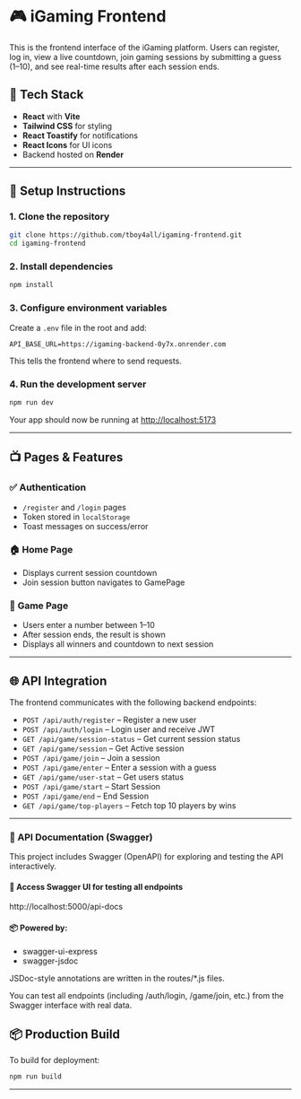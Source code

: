 # 🎮 iGaming Frontend

This is the frontend interface of the iGaming platform. Users can register, log in, view a live countdown, join gaming sessions by submitting a guess (1–10), and see real-time results after each session ends.

## 🚀 Tech Stack

- **React** with **Vite**
- **Tailwind CSS** for styling
- **React Toastify** for notifications
- **React Icons** for UI icons
- Backend hosted on **Render**

---

## 🔧 Setup Instructions

### 1. Clone the repository

```bash
git clone https://github.com/tboy4all/igaming-frontend.git
cd igaming-frontend
```

### 2. Install dependencies

```bash
npm install
```

### 3. Configure environment variables

Create a `.env` file in the root and add:

```
API_BASE_URL=https://igaming-backend-0y7x.onrender.com
```

This tells the frontend where to send requests.

### 4. Run the development server

```bash
npm run dev
```

Your app should now be running at [http://localhost:5173](http://localhost:5173)

---

## 📺 Pages & Features

### ✅ **Authentication**

- `/register` and `/login` pages
- Token stored in `localStorage`
- Toast messages on success/error

### 🏠 **Home Page**

- Displays current session countdown
- Join session button navigates to GamePage

### 🎰 **Game Page**

- Users enter a number between 1–10
- After session ends, the result is shown
- Displays all winners and countdown to next session

---

## 🌐 API Integration

The frontend communicates with the following backend endpoints:

- `POST /api/auth/register` – Register a new user
- `POST /api/auth/login` – Login user and receive JWT
- `GET /api/game/session-status` – Get current session status
- `GET /api/game/session` – Get Active session
- `POST /api/game/join` – Join a session
- `POST /api/game/enter` – Enter a session with a guess
- `GET /api/game/user-stat` – Get users status
- `POST /api/game/start` – Start Session
- `POST /api/game/end` – End Session
- `GET /api/game/top-players` – Fetch top 10 players by wins

---

### 📘 API Documentation (Swagger)

This project includes Swagger (OpenAPI) for exploring and testing the API interactively.

#### 🔗 Access Swagger UI for testing all endpoints

http://localhost:5000/api-docs

#### 📦 Powered by:

- swagger-ui-express
- swagger-jsdoc

JSDoc-style annotations are written in the routes/\*.js files.

You can test all endpoints (including /auth/login, /game/join, etc.) from the Swagger interface with real data.

## 📦 Production Build

To build for deployment:

```bash
npm run build
```

---

